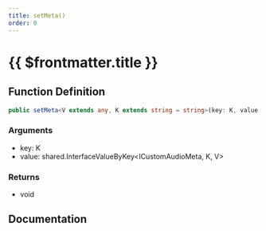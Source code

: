 ```yaml
---
title: setMeta()
order: 0
---
```


# {{ $frontmatter.title }}

<!--@include: ./setMeta_partial_header.md-->

## Function Definition

```ts
public setMeta<V extends any, K extends string = string>(key: K, value: shared.InterfaceValueByKey<ICustomAudioMeta, K, V>): void;
```

### Arguments

* key: K
* value: shared.InterfaceValueByKey\<ICustomAudioMeta, K, V\>

### Returns

* void

## Documentation

<!--@include: ./setMeta_partial_footer.md-->
